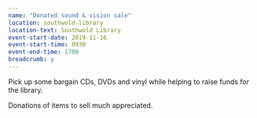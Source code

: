 ```yaml
---
name: "Donated sound & vision sale"
location: southwold-library
location-text: Southwold Library
event-start-date: 2019-11-16
event-start-time: 0930
event-end-time: 1700
breadcrumb: y
---
```


Pick up some bargain CDs, DVDs and vinyl while helping to raise funds for the library.

Donations of items to sell much appreciated.
